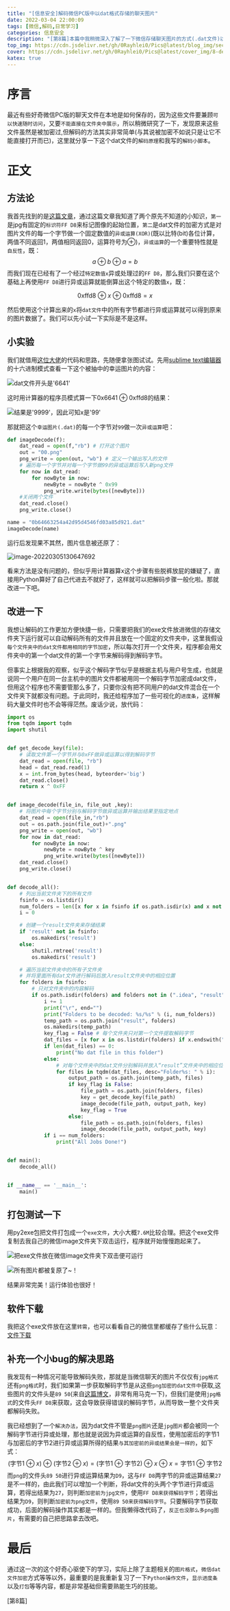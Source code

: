 ```yaml
---
title: "[信息安全]解码微信PC版中以dat格式存储的聊天图片"
date: 2022-03-04 22:00:09
tags: [微信,解码,日常学习]
categories: 信息安全
description: "[第8篇]本篇中我稍微深入了解了一下微信存储聊天图片的方式(.dat文件)以及相应的解码方式。"
top_img: https://cdn.jsdelivr.net/gh/0Rayhlei0/Pics@latest/blog_img/security.jpg
cover: https://cdn.jsdelivr.net/gh/0Rayhlei0/Pics@latest/cover_img/8-decrypt-wechat-pics.jpg
katex: true
---
```


# 序言

最近有些好奇微信PC版的聊天文件在本地是如何保存的，因为这些文件要兼顾`可以快速随时访问`，又要`不能直接在文件夹中展示`，所以稍微研究了一下，发现原来这些文件虽然是被加密过,但解码的方法其实非常简单(与其说被加密不如说只是让它不能直接打开而已)，这里就分享一下这个dat文件的`解码原理`和我写的`解码小脚本`。

# 正文

## 方法论

我首先找到的是[这篇文章][1]，通过这篇文章我知道了两个原先不知道的小知识，`第一`是jpg有固定的`标识符FF D8`来标记图像的起始位置，`第二`是dat文件的加密方式是对图片文件的每一个字节做一个固定数值的`异或运算(XOR)`(既以比特(bit)各位计算，两值不同返回1，两值相同返回0，运算符号为⊕)，`异或运算`的一个重要特性就是`自反性`，既：
$$
a \oplus b \oplus a = b
$$
而我们现在已经有了一个经过`特定数值x`异或处理过的`FF D8`，那么我们只要在这个基础上再使用`FF D8`进行异或运算就能倒算出这个特定的数值`x`，既：

$$
\mathrm{0xffd8\ \oplus}\ x\ \mathrm{\oplus \ 0xffd8}=x
$$

然后使用这个计算出来的`x`将`dat文件`中的所有字节都进行异或运算就可以得到原来的图片数据了。我们可以先小试一下实际是不是这样。

## 小实验

我们就借用[这位大佬][1]的代码和思路，先随便拿张图试试。先用[sublime text编辑器][2]的十六进制模式查看一下这个被抽中的幸运图片的内容：

![dat文件开头是'6641'](https://cdn.jsdelivr.net/gh/0Rayhlei0/Pics/post_img/image-20220305125220649.png)

这时用计算器的程序员模式算一下$\mathrm{0x6641\oplus 0xffd8}$的结果：

![结果是'9999'，因此可知x是'99'](https://cdn.jsdelivr.net/gh/0Rayhlei0/Pics/post_img/image-20220305125751063.png)

那就把这个`幸运图片(.dat)`的每一个字节对`99`做一次`异或运算`吧：

```python
def imageDecode(f):
    dat_read = open(f,"rb") # 打开这个图片
    out = "00.png" 
    png_write = open(out, "wb") # 定义一个输出写入的文件
    # 遍历每一个字节并对每一个字节做99的异或运算后写入新png文件
    for now in dat_read:
        for nowByte in now:
            newByte = nowByte ^ 0x99
            png_write.write(bytes([newByte]))
    #关闭两个文件
    dat_read.close()
    png_write.close()

name = "0b64663254a42d95d4546fd03a85d921.dat"
imageDecode(name)
```

运行后发现果不其然，图片信息被还原了：

![image-20220305130647692](https://cdn.jsdelivr.net/gh/0Rayhlei0/Pics/post_img/image-20220305130647692.png)

看来方法是没有问题的，但似乎用计算器算x这个步骤有些脱裤放屁的嫌疑了，直接用Python算好了自己代进去不就好了，这样就可以把解码步骤一般化啦。那就改进一下吧。

## 改进一下

我想让解码的工作更加方便快捷一些，只需要把我们的exe文件放进微信的存储文件夹下运行就可以自动解码所有的文件并且放在一个固定的文件夹中，这里我假设`每个文件夹中的dat文件都用相同的字节加密`，所以每次打开一个文件夹，程序都会用文件夹中的第一个dat文件的第一个字节来解码得到解码字节。

但事实上根据我的观察，似乎这个解码字节似乎是根据主机与用户号生成，也就是说同一个用户在同一台主机中的图片文件都被用同一个解码字节加密成dat文件，但用这个程序也不需要管那么多了，只要你没有把不同用户的dat文件混合在一个文件夹下就都没有问题。于此同时，我还给程序加了一些可视化的`进度条`，这样解码大量文件时也不会等得茫然。废话少说，放代码：

```python
import os
from tqdm import tqdm
import shutil


def get_decode_key(file):
    # 读取文件第一个字节并与0xFF做异或运算以得到解码字节
    dat_read = open(file, "rb")
    head = dat_read.read(1)
    x = int.from_bytes(head, byteorder='big')
    dat_read.close()
    return x ^ 0xFF


def image_decode(file_in, file_out ,key):
    # 将图片中每个字节分别与解码字节做异或运算并输出结果至指定地点
    dat_read = open(file_in,"rb")
    out = os.path.join(file_out)+".png"
    png_write = open(out, "wb")
    for now in dat_read:
        for nowByte in now:
            newByte = nowByte ^ key
            png_write.write(bytes([newByte]))
    dat_read.close()
    png_write.close()


def decode_all():
    # 列出当前文件夹下的所有文件
    fsinfo = os.listdir()
    num_folders = len([x for x in fsinfo if os.path.isdir(x) and x not in (".idea", "result")])
    i = 0

    # 创建一个result文件夹来存储结果
    if 'result' not in fsinfo:
        os.makedirs('result')
    else:
        shutil.rmtree('result')
        os.makedirs('result')

    # 遍历当前文件夹中的所有子文件夹
    # 并将里面所有dat文件进行解码后放入result文件夹中的相应位置
    for folders in fsinfo:
        # 只对文件夹中的内容解码
        if os.path.isdir(folders) and folders not in (".idea", "result"):
            i += 1
            print("\r", end="")
            print("Folders to be decoded: %s/%s" % (i, num_folders))
            temp_path = os.path.join("result", folders)
            os.makedirs(temp_path)
            key_flag = False # 每个文件夹只对第一个文件提取解码字节
            dat_files = [x for x in os.listdir(folders) if x.endswith(".dat")] # 只看文件夹中的dat文件
            if len(dat_files) == 0:
                print("No dat file in this folder")
            else:
                # 对每个文件夹中的dat文件分别解码并放入“result”文件夹中的相应位置
                for files in tqdm(dat_files, desc="Folder%s: " % i):
                    output_path = os.path.join(temp_path, files)
                    if key_flag is False:
                        file_path = os.path.join(folders, files)
                        key = get_decode_key(file_path)
                        image_decode(file_path, output_path, key)
                        key_flag = True
                    else:
                        file_path = os.path.join(folders, files)
                        image_decode(file_path, output_path, key)
            if i == num_folders:
                print("All Jobs Done!")


def main():
    decode_all()


if __name__ == '__main__':
    main()
```

## 打包测试一下

用py2exe包把文件打包成一个`exe文件`，大小大概`7.6M`比较合理。把这个exe文件复制去我自己的微信image文件夹下双击运行，程序就开始慢慢跑起来了。

![把exe文件放在微信image文件夹下双击便可运行](https://cdn.jsdelivr.net/gh/0Rayhlei0/Pics/post_img/image-20220306195549214.png)

![所有图片都被复原了~！](https://cdn.jsdelivr.net/gh/0Rayhlei0/Pics@latest/post_img/image-20220306195720817.png)

结果非常完美！运行体验也很好！

## 软件下载

我把这个exe文件放在这里`转需`，也可以看看自己的微信里都缓存了些什么玩意：[文件下载](/attachment/wechat_img_decryption.exe)

## 补充一个小bug的解决思路

我发现有一种情况可能导致解码失败，那就是当微信聊天的图片不仅仅有`jpg格式`还有`png格式`时，我们如果第一步获取解码字节是从这些`png加密的dat文件中`获取,这些图片的文件头是`89 50`(来自[这篇博文][3]，非常有用马克一下)，但我们是使用`jpg格式`的文件头`FF D8`来获取，这会导致获得错误的解码字节，从而导致一整个文件夹都解码失败。

我已经想到了一个`解决办法`，因为dat文件不管是`png图片`还是`jpg图片`都会被同一个解码字节进行异或处理，那也就是说因为异或运算的自反性，使用加密后的字节1与加密后的字节2进行异或运算所得的结果`与其加密前的异或结果会是一样的`，如下式：
$$
(\mathrm{字节1\ \oplus}\ x)\ \mathrm{\oplus \ (字节2\ \oplus}\ x)=(\mathrm{字节1\ \oplus\ 字节2})\ \mathrm{\oplus \ }x\ \mathrm{\oplus \ }x=\mathrm{字节1\ \oplus\ 字节2}
$$
而`png`的文件头`89 50`进行异或运算结果为`D9`，这与`FF D8`两字节的异或运算结果`27`是不一样的，由此我们可以增加一个判断，将dat文件的头两个字节进行异或运算，若得出结果为`27`，则判断`加密前为jpg文件`，使用`FF D8来获得解码字节`；若得出结果为`D9`，则判断`加密前为png文件`，使用`89 50来获得解码字节`。只要解码字节获取成功，后面的解码操作其实都是一样的。但我懒得改代码了，`反正也没那么多png图片`，有需要的自己把思路拿去改吧。

# 最后

通过这一次的这个好奇心驱使下的学习，实际上除了主题相关的`图片格式`，`微信dat文件加密`方式等等以外，最重要的是我重新复习了一下`Python操作文件`，`显示进度条`以及`打包`等等内容，都是非常基础但需要熟能生巧的技能。

[第8篇]

[1]: https://blog.csdn.net/ainivip/article/details/111772428	"微信Dat文件解码"
[2]: https://www.sublimetext.com/	"Sublime Text website"
[3]: https://blog.csdn.net/weixin_30847865/article/details/96186989	"利用文件头标志判断文件类型"

